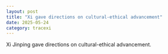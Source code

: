 ```yaml
---
layout: post
title: "Xi gave directions on cultural-ethical advancement"
date: 2025-05-24
category: tracexi
---
```


Xi Jinping gave directions on cultural-ethical advancement.